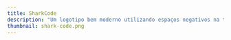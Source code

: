 ```yaml
---
title: SharkCode
description: "Um logotipo bem moderno utilizando espaços negativos na tipografia feito para a empresa júnior SharkCode."
thumbnail: shark-code.png
---
```

